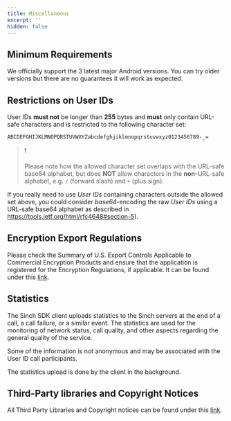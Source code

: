 ```yaml
---
title: Miscellaneous
excerpt: ''
hidden: false
---
```


## Minimum Requirements

We officially support the 3 latest major Android versions. You can try older versions but there are no guarantees it will work as expected.

## Restrictions on User IDs

User IDs **must not** be longer than **255** bytes and **must** only contain URL-safe characters and is restricted to the following character set:

```text
ABCDEFGHIJKLMNOPQRSTUVWXYZabcdefghjiklmnopqrstuvwxyz0123456789-_=
```

> ❗️
>
> Please note how the allowed character set overlaps with the URL-safe base64 alphabet, but
> does __NOT__ allow characters in the __non__-URL-safe alphabet, e.g. `/`
> (forward slash) and `+` (plus sign).

If you really need to use _User IDs_ containing characters outside the
allowed set above, you could consider _base64_-encoding the raw _User
IDs_ using a URL-safe base64 alphabet as described in
https://tools.ietf.org/html/rfc4648#section-5). 

## Encryption Export Regulations

Please check the Summary of U.S. Export Controls Applicable to Commercial Encryption Products and ensure that the application is registered for the Encryption Regulations, if applicable. It can be found under this [link](https://www.bis.doc.gov/index.php/policy-guidance/encryption).

## Statistics

The Sinch SDK client uploads statistics to the Sinch servers at the end of a call, a call failure, or a similar event. The statistics are used for the monitoring of network status, call quality, and other aspects regarding the general quality of the service.

Some of the information is not anonymous and may be associated with the User ID call participants.

The statistics upload is done by the client in the background.

## Third-Party libraries and Copyright Notices

All Third Party Libraries and Copyright notices can be found under this [link](http://www.sinch.com/legal/third-party-licenses/).
